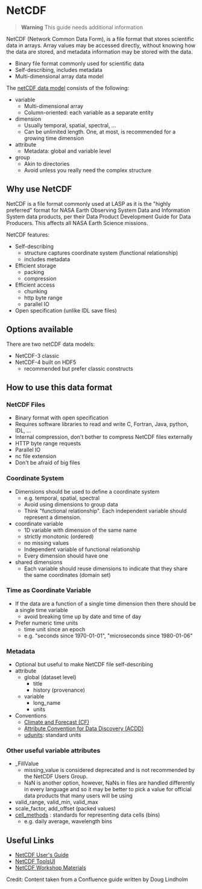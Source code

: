 # NetCDF

>**Warning**
> This guide needs additional information

NetCDF (Network Common Data Form), is a file format that stores scientific data in arrays. Array values may be accessed
directly, without knowing how the data are stored, and metadata information may be stored with the data.

* Binary file format commonly used for scientific data
* Self-describing, includes metadata
* Multi-dimensional array data model

The [netCDF data model](https://docs.unidata.ucar.edu/netcdf-c/current/netcdf_data_model.html) consists of the
following:

* variable
  * Multi-dimensional array
  * Column-oriented: each variable as a separate entity
* dimension
  * Usually temporal, spatial, spectral, ...
  * Can be unlimited length. One, at most, is recommended for a growing time dimension
* attribute
  * Metadata: global and variable level
* group
  * Akin to directories
  * Avoid unless you really need the complex structure

## Why use NetCDF

NetCDF is a file format commonly used at LASP as it is the "highly preferred" format for NASA Earth Observing System
Data and Information System data products, per their Data Product Development Guide for Data Producers.
This affects all NASA Earth Science missions.

NetCDF features:

* Self-describing
  * structure captures coordinate system (functional relationship)
  * includes metadata
* Efficient storage
  * packing
  * compression
* Efficient access
  * chunking
  * http byte range
  * parallel IO
* Open specification (unlike IDL save files)

## Options available

There are two netCDF data models:

* NetCDF-3 classic
* NetCDF-4 built on HDF5
  * recommended but prefer classic constructs

## How to use this data format

### NetCDF Files

* Binary format with open specification
* Requires software libraries to read and write C, Fortran, Java, python, IDL, ...
* Internal compression, don't bother to compress NetCDF files externally
* HTTP byte range requests
* Parallel IO
* nc file extension
* Don't be afraid of big files

### Coordinate System

* Dimensions should be used to define a coordinate system
  * e.g. temporal, spatial, spectral
  * Avoid using dimensions to group data
  * Think "functional relationship". Each independent variable should represent a dimension.
* coordinate variable
  * 1D variable with dimension of the same name
  * strictly monotonic (ordered)
  * no missing values
  * Independent variable of functional relationship
  * Every dimension should have one
* shared dimensions
  * Each variable should reuse dimensions to indicate that they share the same coordinates (domain set)

### Time as Coordinate Variable

* If the data are a function of a single time dimension then there should be a single time variable
  * avoid breaking time up by date and time of day
* Prefer numeric time units
  * time unit since an epoch
  * e.g. "seconds since 1970-01-01", "microseconds since 1980-01-06"

### Metadata

* Optional but useful to make NetCDF file self-describing
* attribute
  * global (dataset level)
    * title
    * history (provenance)
  * variable
    * long_name
    * units
* Conventions
  * [Climate and Forecast (CF)](https://cfconventions.org/Data/cf-conventions/cf-conventions-1.8/cf-conventions.html)
  * [Attribute Convention for Data Discovery (ACDD)](https://wiki.esipfed.org/Attribute_Convention_for_Data_Discovery_1-3)
  * [udunits](https://www.unidata.ucar.edu/software/udunits/): standard units

### Other useful variable attributes

* _FillValue
  * missing_value is considered deprecated and is not recommended by the NetCDF Users Group.
  * NaN is another option, however, NaNs in files are handled differently in every language and so it may
  be better to pick a value for official data products that many users will be using
* valid_range, valid_min, valid_max
* scale_factor, add_offset (packed values)
* [cell_methods](https://cfconventions.org/Data/cf-conventions/cf-conventions-1.8/cf-conventions.html#_data_representative_of_cells)
  : standards for representing data cells (bins)
  * e.g. daily average, wavelength bins

## Useful Links

* [NetCDF User's Guide](https://docs.unidata.ucar.edu/nug/current/)
* [NetCDF ToolsUI](https://docs.unidata.ucar.edu/netcdf-java/current/userguide/toolsui_ref.html)
* [NetCDF Workshop Materials](https://www.unidata.ucar.edu/software/netcdf/workshops/2011/index.html)

Credit: Content taken from a Confluence guide written by Doug Lindholm
